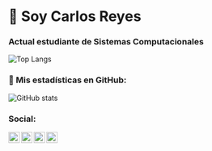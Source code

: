 # 👋 Soy Carlos Reyes  

###  Actual estudiante de Sistemas Computacionales 

![Top Langs](https://github-readme-stats.vercel.app/api/top-langs/?username=Chersito&layout=compact&theme=tokyonight)


### 🔎 Mis estadísticas en GitHub:
![GitHub stats](https://github-readme-stats.vercel.app/api?username=Chersito&show_icons=true&theme=tokyonight)


###  Social: 
[<img align="bottom" alt="capdesis.com" width="22px" src="https://cdn.icon-icons.com/icons2/1154/PNG/512/1486564415-globe_81515.png" />][website]
[<img align="left" alt="YouTube" width="22px" src="https://logodownload.org/wp-content/uploads/2014/10/youtube-logo-5-2.png" />][youtube]
[<img align="left" alt="LinkedIn" width="22px" src="https://cdn.worldvectorlogo.com/logos/linkedin-icon-2.svg" />][linkedin]
[<img align="left" alt="Instagram" width="22px" src="https://seeklogo.com/images/I/instagram-new-2016-logo-D9D42A0AD4-seeklogo.com.png" />][instagram]


[website]: https://chersito.github.io./
[youtube]: https://www.youtube.com/channel/UCSaRDrcuzb-znFceImwNSQw
[instagram]: https://www.instagram.com/cha.reyess/
[linkedin]: https://www.linkedin.com/in/carlos-reyes-385b69268/